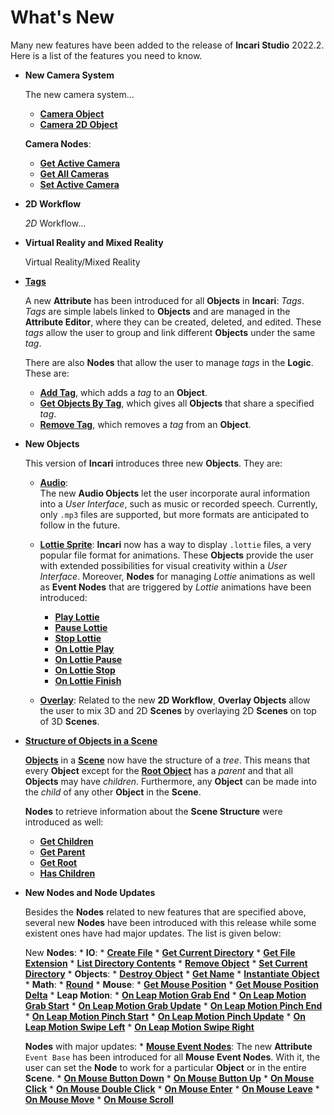# What's New

Many new features have been added to the release of **Incari Studio** 2022.2. Here is a list of the features you need to know.

* **New Camera System**

    The new camera system...
       
   * [**Camera Object**](../objects-and-types/scene-objects/camera.md) 
   * [**Camera 2D Object**](../objects-and-types/scene2d-objects/camera2d.md)

    **Camera Nodes**:
    
    * [**Get Active Camera**](../toolbox/incari/camera/get-active-camera.md)
    * [**Get All Cameras**](../toolbox/incari/camera/get-all-cameras.md)
    * [**Set Active Camera**](../toolbox/incari/camera/set-active-camera.md)

* **2D Workflow**

    *2D* Workflow...

* **Virtual Reality and Mixed Reality**

    Virtual Reality/Mixed Reality

    

    

<!-- * **Viewport**

    Now the **ViewPort**...
 -->
* [**Tags**](../objects-and-types/attributes/common-attributes/tag.md)

    A new **Attribute** has been introduced for all **Objects** in **Incari**: *Tags*. *Tags* are simple labels linked to **Objects** and are managed in the **Attribute Editor**, where they can be created, deleted, and edited. These *tags* allow the user to group and link different **Objects** under the same *tag*.

    There are also **Nodes** that allow the user to manage *tags* in the **Logic**. These are:

    * [**Add Tag**](../toolbox/incari/object/add-tag.md), which adds a *tag* to an **Object**.
    * [**Get Objects By Tag**](../toolbox/incari/object/get-objects-by-tag.md), which gives all **Objects** that share a specified *tag*.
    * [**Remove Tag**](../toolbox/incari/object/remove-tag.md), which removes a *tag* from an **Object**.

 
* **New Objects**

    This version of **Incari** introduces three new **Objects**. They are:
    
    * [**Audio**](../objects-and-types/scene-objects/audio.md):  
        The new **Audio Objects** let the user incorporate aural information into a *User Interface*, such as music or recorded speech. Currently, only `.mp3` files are supported, but more formats are anticipated to follow in the future.

    * [**Lottie Sprite**](../objects-and-types/scene-objects/lottie-sprite.md):
        **Incari** now has a way to display `.lottie` files, a very popular file format for animations. These **Objects** provide the user with extended possibilities for visual creativity within a *User Interface*.
        Moreover, **Nodes** for managing *Lottie* animations as well as **Event Nodes** that are triggered by *Lottie* animations have been introduced:
         * [**Play Lottie**](../toolbox/incari/lottie/play-lottie.md)
         * [**Pause Lottie**](../toolbox/incari/lottie/pause-lottie.md)
         * [**Stop Lottie**](../toolbox/incari/lottie/stop-lottie.md)
         * [**On Lottie Play**](../toolbox/events/lottie/on-lottie-play.md)
         * [**On Lottie Pause**](../toolbox/events/lottie/on-lottie-pause.md)
         * [**On Lottie Stop**](../toolbox/events/lottie/on-lottie-stop.md)
         * [**On Lottie Finish**](../toolbox/events/lottie/on-lottie-finish.md)

    * [**Overlay**](../objects-and-types/scene-objects/overlay.md):
       Related to the new **2D Workflow**, **Overlay Objects** allow the user to mix 3D and 2D **Scenes** by overlaying 2D **Scenes** on top of 3D **Scenes**. 
    
* [**Structure of Objects in a Scene**](../objects-and-types/scene-objects/README.md#structure-in-a-scene)

    [**Objects**](../objects-and-types/scene-objects/README.md) in a [**Scene**](../objects-and-types/project-objects/scene.md) now have the structure of a *tree*. This means that every **Object** except for the [**Root Object**](../objects-and-types/scene-objects/README.md#root-object) has a *parent* and that all **Objects** may have *children*. Furthermore, any **Object** can be made into the *child* of any other **Object** in the **Scene**.

    **Nodes** to retrieve information about the **Scene Structure** were introduced as well:

    * [**Get Children**](../toolbox/incari/object/get-children.md)
    * [**Get Parent**](../toolbox/incari/object/get-parent.md)
    * [**Get Root**](../toolbox/incari/object/get-root.md)
    * [**Has Children**](../toolbox/incari/object/has-children.md)



* **New Nodes and Node Updates**

    Besides the **Nodes** related to new features that are specified above, several new **Nodes** have been introduced with this release while some existent ones have had major updates. The list is given below:

    New **Nodes**:
      * **IO**: 
        * [**Create File**](../toolbox/io/createfile.md)
        * [**Get Current Directory**](../toolbox/io/getcurrentdirectory.md)
        * [**Get File Extension**](../toolbox/io/getfileextension.md)
        * [**List Directory Contents**](../toolbox/io/listdirectorycontent.md)
        * [**Remove Object**](../toolbox/io/remove.md)
        * [**Set Current Directory**](../toolbox/io/setcurrentdirectory.md)
      * **Objects**: 
        * [**Destroy Object**](../toolbox/incari/object/destroy.md)
        * [**Get Name**](../toolbox/incari/object/get-name.md)
        * [**Instantiate Object**](../toolbox/incari/object/instantiate.md)
      * **Math**: 
        * [**Round**](../toolbox/math/round.md)
      * **Mouse**:
        * [**Get Mouse Position**](../toolbox/events/mouse/getmouseposition.md)
        * [**Get Mouse Position Delta**](../toolbox/events/mouse/getmousepositiondelta.md)
      * **Leap Motion**:
        * [**On Leap Motion Grab End**](../toolbox/events/leapmotion/on-leapmotion-grab-end.md)
        * [**On Leap Motion Grab Start**](../toolbox/events/leapmotion/on-leapmotion-grab-start.md)
        * [**On Leap Motion Grab Update**](../toolbox/events/leapmotion/on-leapmotion-grab-update.md)
        * [**On Leap Motion Pinch End**](../toolbox/events/leapmotion/on-leapmotion-pinch-end.md)
        * [**On Leap Motion Pinch Start**](../toolbox/events/leapmotion/on-leapmotion-pinch-start.md)
        * [**On Leap Motion Pinch Update**](../toolbox/events/leapmotion/on-leapmotion-pinch-update.md)
        * [**On Leap Motion Swipe Left**](../toolbox/events/leapmotion/on-leapmotion-swipe-left.md)
        * [**On Leap Motion Swipe Right**](../toolbox/events/leapmotion/on-leapmotion-swipe-right.md)
    
    **Nodes** with major updates:
      * [**Mouse Event Nodes**](../toolbox/events/mouse/README.md): The new **Attribute** `Event Base` has been introduced for all **Mouse Event Nodes**. With it, the user can set the **Node** to work for a particular **Object** or in the entire **Scene**.
        * [**On Mouse Button Down**](../toolbox/events/mouse/on-mouse-button-down.md)
        * [**On Mouse Button Up**](../toolbox/events/mouse/on-mouse-button-up.md)
        * [**On Mouse Click**](../toolbox/events/mouse/on-mouse-click.md)
        * [**On Mouse Double Click**](../toolbox/events/mouse/on-mouse-double-click.md)
        * [**On Mouse Enter**](../toolbox/events/mouse/on-mouse-enter.md)
        * [**On Mouse Leave**](../toolbox/events/mouse/on-mouse-leave.md)
        * [**On Mouse Move**](../toolbox/events/mouse/on-mouse-move.md)
        * [**On Mouse Scroll**](../toolbox/events/mouse/on-mouse-scroll.md)
 
    

